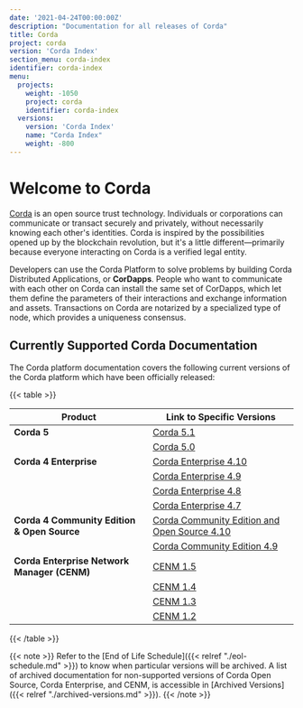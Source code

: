 ```yaml
---
date: '2021-04-24T00:00:00Z'
description: "Documentation for all releases of Corda"
title: Corda
project: corda
version: 'Corda Index'
section_menu: corda-index
identifier: corda-index
menu:
  projects:
    weight: -1050
    project: corda
    identifier: corda-index
  versions:
    version: 'Corda Index'
    name: "Corda Index"
    weight: -800
---
```


# Welcome to Corda

[Corda](https://www.corda.net/) is an open source trust technology. Individuals or corporations can communicate or transact securely and privately, without necessarily knowing each other's identities. Corda is inspired by the possibilities opened up by the blockchain revolution, but it's a little different—primarily because everyone interacting on Corda is a verified legal entity.

Developers can use the Corda Platform to solve problems by building Corda Distributed Applications, or **CorDapps**. People who want to communicate with each other on Corda can install the same set of CorDapps, which let them define the parameters of their interactions and exchange information and assets. Transactions on Corda are notarized by a specialized type of node, which provides a uniqueness consensus.

## Currently Supported Corda Documentation

The Corda platform documentation covers the following current versions of the Corda platform which have been officially released:

{{< table >}}

| Product                                     | Link to Specific Versions                                                             |
| ------------------------------------------- | ------------------------------------------------------------------------------------- |
| **Corda 5**                                 | [Corda 5.1](../platform/corda/5.1.html)                                               |
|                                 | [Corda 5.0](../platform/corda/5.0.html)                                               |
| **Corda 4 Enterprise**                      | [Corda Enterprise 4.10](../platform/corda/4.10/enterprise.html)                       |
|                                             | [Corda Enterprise 4.9](../platform/corda/4.9/enterprise.html)                         |
|                                             | [Corda Enterprise 4.8](../platform/corda/4.8/enterprise.html)                         |
|                                             | [Corda Enterprise 4.7](../platform/corda/4.7/enterprise.html)                         |
| **Corda 4 Community Edition & Open Source** | [Corda Community Edition and Open Source 4.10](../platform/corda/4.10/community.html) |
|                                             | [Corda Community Edition 4.9](../platform/corda/4.9/community.html)                   |
| **Corda Enterprise Network Manager (CENM)** | [CENM 1.5](../platform/corda/1.5/cenm.html)                                           |
|                                             | [CENM 1.4](../platform/corda/1.4/cenm.html)                                           |
|                                             | [CENM 1.3](../platform/corda/1.3/cenm.html)                                           |
|                                             | [CENM 1.2](../platform/corda/1.2/cenm.html)                                           |

{{< /table >}}

{{< note >}}
Refer to the [End of Life Schedule]({{< relref "./eol-schedule.md" >}}) to know when particular versions will be archived. A list of archived documentation for non-supported versions of Corda Open Source, Corda Enterprise, and CENM, is accessible in [Archived Versions]({{< relref "./archived-versions.md" >}}). 
{{< /note >}}